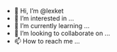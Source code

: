 - 👋 Hi, I’m @lexket
- 👀 I’m interested in ...
- 🌱 I’m currently learning ...
- 💞️ I’m looking to collaborate on ...
- 📫 How to reach me ...

<!---
lexket/lexket is a ✨ special ✨ repository because its `README.md` (this file) appears on your GitHub profile.
You can click the Preview link to take a look at your changes.
--->
